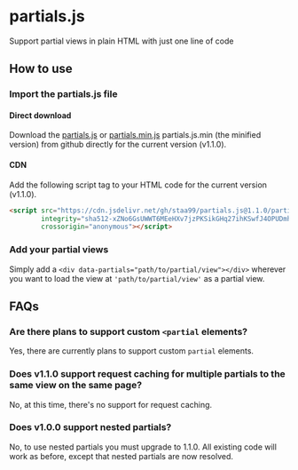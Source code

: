 # partials.js
Support partial views in plain HTML with just one line of code

## How to use
### Import the partials.js file
#### Direct download
Download the [partials.js](https://github.com/staa99/partials.js/releases/download/v1.1.0/partials.js) or [partials.min.js](https://github.com/staa99/partials.js/releases/download/v1.1.0/partials.min.js) partials.js.min (the minified version) from github directly for the current version (v1.1.0).

#### CDN
Add the following script tag to your HTML code for the current version (v1.1.0).

```html
<script src="https://cdn.jsdelivr.net/gh/staa99/partials.js@1.1.0/partials.min.js"
        integrity="sha512-xZNo6GsUWWT6MEeHXv7jzPKSikGHq27ihKSwfJ4OPUDmhR505cid89BMJMAyU91864IoVPtO7vo4DNPONdGGpQ=="
        crossorigin="anonymous"></script>
```

### Add your partial views
Simply add a `<div data-partials="path/to/partial/view"></div>` wherever you want to load the view at `'path/to/partial/view'` as a partial view.


## FAQs

### Are there plans to support custom `<partial` elements?
Yes, there are currently plans to support custom `partial` elements.

### Does v1.1.0 support request caching for multiple partials to the same view on the same page?
No, at this time, there's no support for request caching.

### Does v1.0.0 support nested partials?
No, to use nested partials you must upgrade to 1.1.0. All existing code will work as before, except that nested partials are now resolved.
